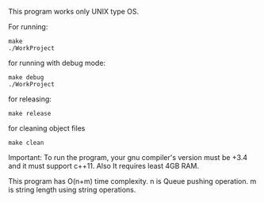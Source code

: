 This program works only UNIX type OS.


For running:

	make 
	./WorkProject

for running with debug mode:
	
	make debug
	./WorkProject

for releasing:

	make release

for cleaning object files
	
	make clean

Important: To run the program, your gnu compiler's version must be +3.4 and it must support c++11. 
	   Also It requires least 4GB RAM.

This program has O(n+m) time complexity. 
n is Queue pushing operation. 
m is string length using string operations.


